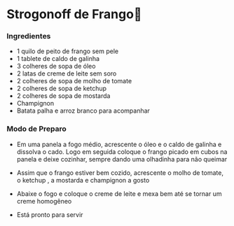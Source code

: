 # **Strogonoff de Frango**:chicken:

### Ingredientes

- 1 quilo de peito de frango sem pele
- 1 tablete de caldo de galinha
- 3 colheres de sopa de óleo
- 2 latas de creme de leite sem soro
- 2 colheres de sopa de molho de tomate
- 2 colheres de sopa de ketchup
- 2 colheres de sopa de mostarda
- Champignon
- Batata palha e arroz branco para acompanhar

### Modo de Preparo

- Em uma panela a fogo médio, acrescente o óleo e o caldo de galinha e dissolva o cado. Logo em seguida coloque o frango picado em cubos na panela e deixe cozinhar, sempre dando uma olhadinha para não queimar

- Assim que o frango estiver bem cozido, acrescente o molho de tomate, o ketchup , a mostarda e champignon a gosto

- Abaixe o fogo e coloque o creme de leite e mexa bem até se tornar um creme homogêneo

- Está pronto para servir

  













